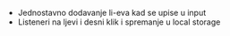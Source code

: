 * Jednostavno dodavanje li-eva kad se upise u input
* Listeneri na ljevi i desni klik i spremanje u local storage